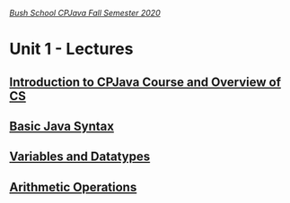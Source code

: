 [_Bush School CPJava Fall Semester 2020_](https://chandrunarayan.github.io/cpjava/)

# Unit 1 - Lectures

## [Introduction to CPJava Course and Overview of CS](../../lectures/lecture0_Intro.pdf)

## [Basic Java Syntax](../../lectures/lecture1.pdf)

## [Variables and Datatypes](../../lectures/lecture2.pdf)

## [Arithmetic Operations](../../lectures/lecture3.pdf)